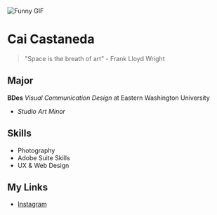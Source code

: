 ![Funny GIF](https://media.giphy.com/media/slnb0AtjXMVhf3u7NT/giphy.gif)

# Cai Castaneda

> "Space is the breath of art" - Frank Lloyd Wright

## Major
**BDes** _Visual Communication Design_ at Eastern Washington University 

- _Studio Art Minor_

## Skills
- Photography
- Adobe Suite Skills
- UX & Web Design


## My Links
* [Instagram](https://www.instagram.com/cai.cast/)